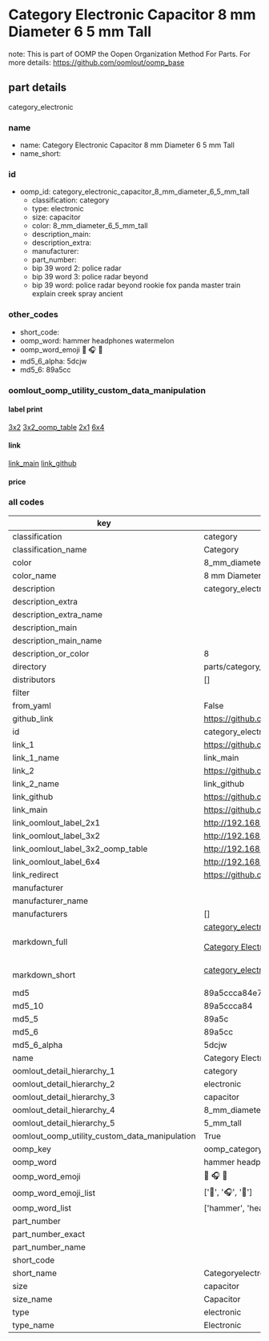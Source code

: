 # Category Electronic Capacitor 8 mm Diameter 6 5 mm Tall  

note: This is part of OOMP the Oopen Organization Method For Parts. For more details: https://github.com/oomlout/oomp_base

##  part details
  



category_electronic



### name
* name: Category Electronic Capacitor 8 mm Diameter 6 5 mm Tall
* name_short: 
### id
* oomp_id: category_electronic_capacitor_8_mm_diameter_6_5_mm_tall
  * classification: category
  * type: electronic
  * size: capacitor
  * color: 8_mm_diameter_6_5_mm_tall
  * description_main: 
  * description_extra: 
  * manufacturer: 
  * part_number: 
  * bip 39 word 2: police radar
  * bip 39 word 3: police radar beyond
  * bip 39 word: police radar beyond rookie fox panda master train explain creek spray ancient

### other_codes
* short_code: 
* oomp_word: hammer headphones watermelon
* oomp_word_emoji :hammer: :headphones: :watermelon:
* md5_6_alpha: 5dcjw
* md5_6: 89a5cc






### oomlout_oomp_utility_custom_data_manipulation
#### label print
[3x2](http://192.168.1.245:1112/?label=oomp%205dcjw)
[3x2_oomp_table](http://192.168.1.108:1112/?label=oomp%205dcjw)
[2x1](http://192.168.1.242:1112/?label=oomp%205dcjw)
[6x4](http://192.168.1.55:1112/?label=oomp%205dcjw)    

#### link

[link_main](https://github.com/oomlout/oomlout_oomp_version_1_messy/tree/main/parts/category_electronic_capacitor_8_mm_diameter_6_5_mm_tall) [link_github](https://github.com/oomlout/oomlout_oomp_version_1_messy/tree/main/parts/category_electronic_capacitor_8_mm_diameter_6_5_mm_tall)                             

#### price







### all codes 
| key | value |  
| --- | --- |  
| classification | category |  
| classification_name | Category |  
| color | 8_mm_diameter_6_5_mm_tall |  
| color_name | 8 mm Diameter 6 5 mm Tall |  
| description | category_electronic |  
| description_extra |  |  
| description_extra_name |  |  
| description_main |  |  
| description_main_name |  |  
| description_or_color | 8  |  
| directory | parts/category_electronic_capacitor_8_mm_diameter_6_5_mm_tall |  
| distributors | [] |  
| filter |  |  
| from_yaml | False |  
| github_link | https://github.com/oomlout/oomlout_oomp_part_src/tree/main/parts/category_electronic_capacitor_8_mm_diameter_6_5_mm_tall |  
| id | category_electronic_capacitor_8_mm_diameter_6_5_mm_tall |  
| link_1 | https://github.com/oomlout/oomlout_oomp_version_1_messy/tree/main/parts/category_electronic_capacitor_8_mm_diameter_6_5_mm_tall |  
| link_1_name | link_main |  
| link_2 | https://github.com/oomlout/oomlout_oomp_version_1_messy/tree/main/parts/category_electronic_capacitor_8_mm_diameter_6_5_mm_tall |  
| link_2_name | link_github |  
| link_github | https://github.com/oomlout/oomlout_oomp_version_1_messy/tree/main/parts/category_electronic_capacitor_8_mm_diameter_6_5_mm_tall |  
| link_main | https://github.com/oomlout/oomlout_oomp_version_1_messy/tree/main/parts/category_electronic_capacitor_8_mm_diameter_6_5_mm_tall |  
| link_oomlout_label_2x1 | http://192.168.1.242:1112/?label=oomp%205dcjw |  
| link_oomlout_label_3x2 | http://192.168.1.245:1112/?label=oomp%205dcjw |  
| link_oomlout_label_3x2_oomp_table | http://192.168.1.108:1112/?label=oomp%205dcjw |  
| link_oomlout_label_6x4 | http://192.168.1.55:1112/?label=oomp%205dcjw |  
| link_redirect | https://github.com/oomlout/oomlout_oomp_version_1_messy/tree/main/parts/category_electronic_capacitor_8_mm_diameter_6_5_mm_tall |  
| manufacturer |  |  
| manufacturer_name |  |  
| manufacturers | [] |  
| markdown_full | [category_electronic_capacitor_8_mm_diameter_6_5_mm_tall](none)<br>[](none)<br>[Category Electronic Capacitor 8 Mm Diameter 6 5 Mm Tall](none)<br><br> |  
| markdown_short | [category_electronic_capacitor_8_mm_diameter_6_5_mm_tall](none)<br><br> |  
| md5 | 89a5ccca84e711167dae2bbc2bac2d3d |  
| md5_10 | 89a5ccca84 |  
| md5_5 | 89a5c |  
| md5_6 | 89a5cc |  
| md5_6_alpha | 5dcjw |  
| name | Category Electronic Capacitor 8 mm Diameter 6 5 mm Tall |  
| oomlout_detail_hierarchy_1 | category |  
| oomlout_detail_hierarchy_2 | electronic |  
| oomlout_detail_hierarchy_3 | capacitor |  
| oomlout_detail_hierarchy_4 | 8_mm_diameter_6 |  
| oomlout_detail_hierarchy_5 | 5_mm_tall |  
| oomlout_oomp_utility_custom_data_manipulation | True |  
| oomp_key | oomp_category_electronic_capacitor_8_mm_diameter_6_5_mm_tall |  
| oomp_word | hammer headphones watermelon |  
| oomp_word_emoji | :hammer: :headphones: :watermelon: |  
| oomp_word_emoji_list | [':hammer:', ':headphones:', ':watermelon:'] |  
| oomp_word_list | ['hammer', 'headphones', 'watermelon'] |  
| part_number |  |  
| part_number_exact |  |  
| part_number_name |  |  
| short_code |  |  
| short_name | Categoryelectronic |  
| size | capacitor |  
| size_name | Capacitor |  
| type | electronic |  
| type_name | Electronic |  
